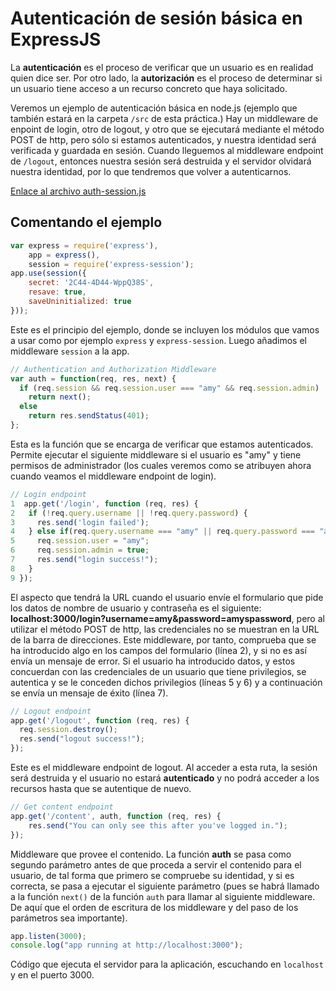 # Autenticación de sesión básica en ExpressJS
La **autenticación** es el proceso de verificar que un usuario es en realidad quien dice ser. Por otro lado, la **autorización** es el proceso de determinar si un usuario tiene acceso a un recurso concreto que haya solicitado.

Veremos un ejemplo de autenticación básica en node.js (ejemplo que también estará en la carpeta `/src` de esta práctica.) Hay un middleware de enpoint de login, otro de logout, y otro que se ejecutará mediante el método POST de http, pero sólo si estamos autenticados, y nuestra identidad será verificada y guardada en sesión. Cuando lleguemos al middleware endpoint de `/logout`, entonces nuestra sesión será destruida y el servidor olvidará nuestra identidad, por lo que tendremos que volver a autenticarnos.

[Enlace al archivo auth-session.js](https://github.com/DiDream/estudiar-cookies-y-sessions-en-expressjs/blob/master/src/auth-session.js)

## Comentando el ejemplo
```js
var express = require('express'),
    app = express(),
    session = require('express-session');
app.use(session({
    secret: '2C44-4D44-WppQ38S',
    resave: true,
    saveUninitialized: true
}));
```
Este es el principio del ejemplo, donde se incluyen los módulos que vamos a usar como por ejemplo `express` y `express-session`. Luego añadimos el middleware `session` a la app.

```js
// Authentication and Authorization Middleware
var auth = function(req, res, next) {
  if (req.session && req.session.user === "amy" && req.session.admin)
    return next();
  else
    return res.sendStatus(401);
};
```
Esta es la función que se encarga de verificar que estamos autenticados. Permite ejecutar el siguiente middleware si el usuario es "amy" y tiene permisos de administrador (los cuales veremos como se atribuyen ahora cuando veamos el middleware endpoint de login).

```js
// Login endpoint
1  app.get('/login', function (req, res) {
2   if (!req.query.username || !req.query.password) {
3     res.send('login failed');    
4   } else if(req.query.username === "amy" || req.query.password === "amyspassword") {
5     req.session.user = "amy";
6     req.session.admin = true;
7     res.send("login success!");
8   }
9 });
```
El aspecto que tendrá la URL cuando el usuario envíe el formulario que pide los datos de nombre de usuario y contraseña es el siguiente: **localhost:3000/login?username=amy&password=amyspassword**, pero al utilizar el método POST de http, las credenciales no se muestran en la URL de la barra de direcciones. Este middleware, por tanto, comprueba que se ha introducido algo en los campos del formulario (línea 2), y si no es así envía un mensaje de error. Si el usuario ha introducido datos, y estos concuerdan con las credenciales de un usuario que tiene privilegios, se autentica y se le conceden dichos privilegios (líneas 5 y 6) y a continuación se envía un mensaje de éxito (línea 7).

```js
// Logout endpoint
app.get('/logout', function (req, res) {
  req.session.destroy();
  res.send("logout success!");
});
```
Este es el middleware endpoint de logout. Al acceder a esta ruta, la sesión será destruida y el usuario no estará **autenticado** y no podrá acceder a los recursos hasta que se autentique de nuevo.

```js
// Get content endpoint
app.get('/content', auth, function (req, res) {
    res.send("You can only see this after you've logged in.");
});
```
Middleware que provee el contenido. La función **auth** se pasa como segundo parámetro antes de que proceda a servir el contenido para el usuario, de tal forma que primero se compruebe su identidad, y si es correcta, se pasa a ejecutar el siguiente parámetro (pues se habrá llamado a la función `next()` de la función `auth` para llamar al siguiente middleware. De aquí que el orden de escritura de los middleware y del paso de los parámetros sea importante).

```js
app.listen(3000);
console.log("app running at http://localhost:3000");
```
Código que ejecuta el servidor para la aplicación, escuchando en `localhost` y en el puerto 3000.
